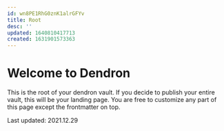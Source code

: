 ```yaml
---
id: wn8PE1RhG0znK1alrGFYv
title: Root
desc: ''
updated: 1640810417713
created: 1631901573363
---
```

# Welcome to Dendron

This is the root of your dendron vault. If you decide to publish your entire vault, this will be your landing page. You are free to customize any part of this page except the frontmatter on top. 

Last updated: 2021.12.29
